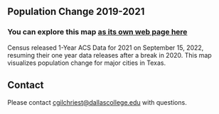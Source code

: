 ## Population Change 2019-2021

### You can explore this map [as its own web page here](https://cgilchriest-dcccd.github.io/population-change-2019-2021/)

Census released 1-Year ACS Data for 2021 on September 15, 2022, resuming their one year data releases after a break in 2020. This map visualizes population change for major cities in Texas. 

## Contact
Please contact cgilchriest@dallascollege.edu with questions. 
